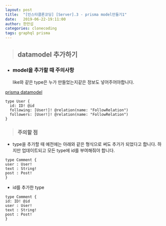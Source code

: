 ```yaml
---
layout: post
title:  "[인스타클론코딩] [Server].3 - prisma model만들기1"
date:   2019-06-22-19:11:00
author: 한만섭
categories: clonecoding
tags: graphql prisma 
---
```



> ## datamodel 추가하기 
  
  * ### model을 추가할 때 주의사항
    like와 같은 type은 누가 만들었는지같은 정보도 넣어주어야합니다. 


[prisma datamodel](https://www.prisma.io/docs/datamodel-and-migrations/datamodel-MYSQL-knul/)  

  ```
  type User {
    id: ID! @id
    following: [User!]! @relation(name: "FollowRelation")
    followers: [User!]! @relation(name: "FollowRelation")
  }
  ```


> ### 주의할 점 
  
  * type을 추가할 때 예전에는 아래와 같은 형식으로 써도 추가가 되었다고 합니다. 하지만 업데이트되고 모든 type에 id를 부여해줘야 합니다.  

  ```
  type Comment {
  user : User!
  text : String!
  post : Post!
  }
  ```

  * id를 추가한 type

  ```
  type Comment {
  id: ID! @id
  user : User!
  text : String!
  post : Post!
  }
  ```
